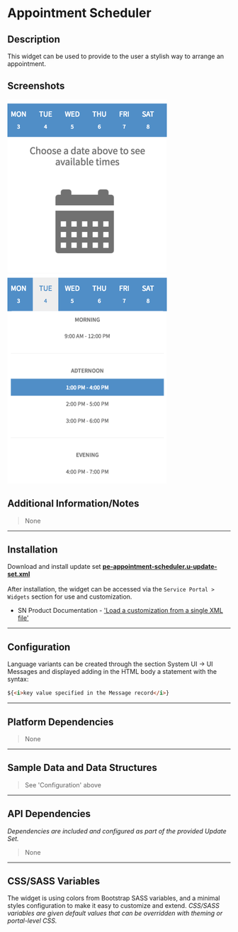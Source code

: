 # Appointment Scheduler

## Description

This widget can be used to provide to the user a stylish way to arrange an appointment.

## Screenshots
![alt text](../images/pe-appointment-scheduler-01.png "Appointment Scheduler - Day selection")
![alt text](../images/pe-appointment-scheduler-02.png "Appointment Scheduler - Time selection")

## Additional Information/Notes
> None
---
## Installation
Download and install update set **[pe-appointment-scheduler.u-update-set.xml](https://github.com/platform-experience/serviceportal-widget-library/blob/master/pe-appointment-scheduler/pe-appointment-scheduler.u-update-set.xml)** <br/><br/>
After installation, the widget can be accessed via the `Service Portal > Widgets` section for use and customization.<br/>
* SN Product Documentation - ['Load a customization from a single XML file'](https://docs.servicenow.com/bundle/kingston-application-development/page/build/system-update-sets/task/t_SaveAnUpdateSetAsAnXMLFile.html)
---
## Configuration
Language variants can be created through the section System UI -> UI Messages and displayed adding in the HTML body a statement with the syntax:

```html
${<i>key value specified in the Message record</i>}
```

---
## Platform Dependencies
> None
---
## Sample Data and Data Structures
> See 'Configuration' above
---
## API Dependencies
<i>Dependencies are included and configured as part of the provided Update Set.</i>
> None
---
## CSS/SASS Variables
The widget is using colors from Bootstrap SASS variables, and a minimal styles configuration to make it easy to customize and extend.
_CSS/SASS variables are given default values that can be overridden with theming or portal-level CSS._
